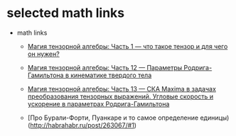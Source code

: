 # selected math links

+ math links
    + [Магия тензорной алгебры: Часть 1 — что такое тензор и для чего он нужен?](http://habrahabr.ru/post/261421/)
    + [Магия тензорной алгебры: Часть 12 — Параметры Родрига-Гамильтона в кинематике твердого тела](http://habrahabr.ru/post/263533/)
    + [Магия тензорной алгебры: Часть 13 — СКА Maxima в задачах преобразования тензорных выражений. Угловые скорость и ускорение в параметрах Родрига-Гамильтона](http://habrahabr.ru/post/263565/)

    + [Про Бурали-Форти, Пуанкаре и то самое определение единицы)(http://habrahabr.ru/post/263067/#1)
